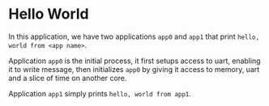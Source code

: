 # Hello World

In this application, we have two applications `app0` and `app1` that print
`hello, world from <app name>`.

Application `app0` is the initial process, it first setups access to uart,
enabling it to write message, then initializes `app0` by giving it access to
memory, uart and a slice of time on another core.

Application `app1` simply prints `hello, world from app1`.
